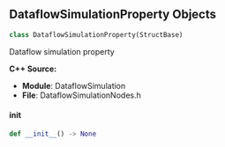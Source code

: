 ## DataflowSimulationProperty Objects

```python
class DataflowSimulationProperty(StructBase)
```

Dataflow simulation property

**C++ Source:**

- **Module**: DataflowSimulation
- **File**: DataflowSimulationNodes.h

<a id="unreal.DataflowSimulationProperty.__init__"></a>

#### __init__

```python
def __init__() -> None
```

<a id="unreal.DataflowSimulationProxy"></a>